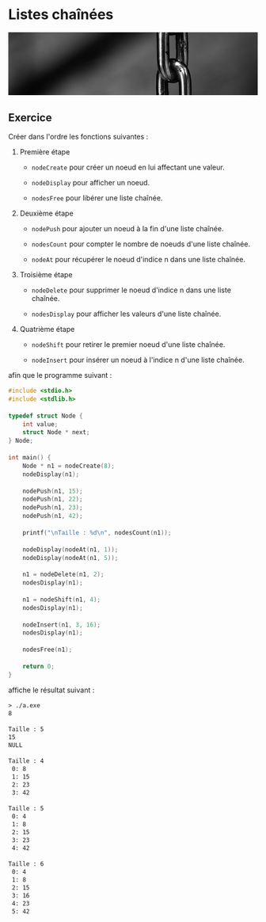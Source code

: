 # Listes chaînées

![chaines](../images/illustration/chaines.jpg)

## Exercice

Créer dans l'ordre les fonctions suivantes :

1. Première étape

    + `nodeCreate` pour créer un noeud en lui affectant une valeur.

    + `nodeDisplay` pour afficher un noeud.

    + `nodesFree` pour libérer une liste chaînée.

2. Deuxième étape

    + `nodePush` pour ajouter un noeud à la fin d'une liste chaînée.

    + `nodesCount` pour compter le nombre de noeuds d'une liste chaînée.

    + `nodeAt` pour récupérer le noeud d'indice n dans une liste chaînée.

3. Troisième étape

    + `nodeDelete` pour supprimer le noeud d'indice n dans une liste chaînée.

    + `nodesDisplay` pour afficher les valeurs d'une liste chaînée.

4. Quatrième étape

    + `nodeShift` pour retirer le premier noeud d'une liste chaînée.

    + `nodeInsert` pour insérer un noeud à l'indice n d'une liste chaînée.

afin que le programme suivant :

```c
#include <stdio.h>
#include <stdlib.h>

typedef struct Node {
    int value;
    struct Node * next;
} Node;

int main() {
    Node * n1 = nodeCreate(8);
    nodeDisplay(n1);

    nodePush(n1, 15);
    nodePush(n1, 22);
    nodePush(n1, 23);
    nodePush(n1, 42);

    printf("\nTaille : %d\n", nodesCount(n1));

    nodeDisplay(nodeAt(n1, 1));
    nodeDisplay(nodeAt(n1, 5));

    n1 = nodeDelete(n1, 2);
    nodesDisplay(n1);

    n1 = nodeShift(n1, 4);
    nodesDisplay(n1);

    nodeInsert(n1, 3, 16);
    nodesDisplay(n1);

    nodesFree(n1);

    return 0;
}

```

affiche le résultat suivant :

```
> ./a.exe
8

Taille : 5
15
NULL

Taille : 4
 0: 8
 1: 15
 2: 23
 3: 42

Taille : 5
 0: 4
 1: 8
 2: 15
 3: 23
 4: 42

Taille : 6
 0: 4
 1: 8
 2: 15
 3: 16
 4: 23
 5: 42

```
